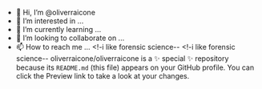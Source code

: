 - 👋 Hi, I’m @oliverraicone
- 👀 I’m interested in ...
- 🌱 I’m currently learning ...
- 💞️ I’m looking to collaborate on ...
- 📫 How to reach me ...
<!-i like forensic science--
<!-i like forensic science--
oliverraicone/oliverraicone is a ✨ special ✨ repository because its `README.md` (this file) appears on your GitHub profile.
You can click the Preview link to take a look at your changes.
